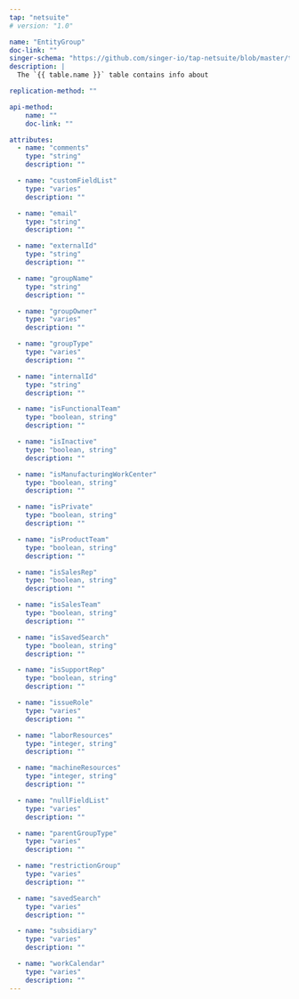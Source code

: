 ```yaml
---
tap: "netsuite"
# version: "1.0"

name: "EntityGroup"
doc-link: ""
singer-schema: "https://github.com/singer-io/tap-netsuite/blob/master/tap_netsuite/schemas/EntityGroup.json"
description: |
  The `{{ table.name }}` table contains info about 

replication-method: ""

api-method:
    name: ""
    doc-link: ""

attributes:
  - name: "comments"
    type: "string"
    description: ""

  - name: "customFieldList"
    type: "varies"
    description: ""

  - name: "email"
    type: "string"
    description: ""

  - name: "externalId"
    type: "string"
    description: ""

  - name: "groupName"
    type: "string"
    description: ""

  - name: "groupOwner"
    type: "varies"
    description: ""

  - name: "groupType"
    type: "varies"
    description: ""

  - name: "internalId"
    type: "string"
    description: ""

  - name: "isFunctionalTeam"
    type: "boolean, string"
    description: ""

  - name: "isInactive"
    type: "boolean, string"
    description: ""

  - name: "isManufacturingWorkCenter"
    type: "boolean, string"
    description: ""

  - name: "isPrivate"
    type: "boolean, string"
    description: ""

  - name: "isProductTeam"
    type: "boolean, string"
    description: ""

  - name: "isSalesRep"
    type: "boolean, string"
    description: ""

  - name: "isSalesTeam"
    type: "boolean, string"
    description: ""

  - name: "isSavedSearch"
    type: "boolean, string"
    description: ""

  - name: "isSupportRep"
    type: "boolean, string"
    description: ""

  - name: "issueRole"
    type: "varies"
    description: ""

  - name: "laborResources"
    type: "integer, string"
    description: ""

  - name: "machineResources"
    type: "integer, string"
    description: ""

  - name: "nullFieldList"
    type: "varies"
    description: ""

  - name: "parentGroupType"
    type: "varies"
    description: ""

  - name: "restrictionGroup"
    type: "varies"
    description: ""

  - name: "savedSearch"
    type: "varies"
    description: ""

  - name: "subsidiary"
    type: "varies"
    description: ""

  - name: "workCalendar"
    type: "varies"
    description: ""
---
```

